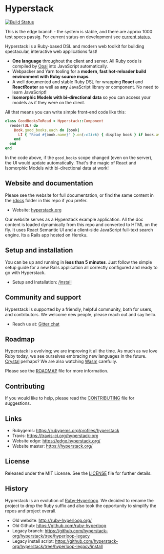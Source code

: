 # Hyperstack

[![Build Status](https://travis-ci.org/hyperstack-org/hyperstack.svg?branch=edge)](https://travis-ci.org/hyperstack-org/hyperstack)

This is the edge branch - the system is stable, and there are approx 1000 test specs passig.  For current status on development see [current status.](https://github.com/hyperstack-org/hyperstack/blob/edge/current-status.md)

Hyperstack is a Ruby-based DSL and modern web toolkit for building spectacular, interactive web applications fast!

+ **One language** throughout the client and server. All Ruby code is compiled by [Opal](https://opalrb.com/) into JavaScript automatically.
+ Webpacker and Yarn tooling for a **modern, fast hot-reloader build environment with Ruby source maps**.
+ A well documented and stable Ruby DSL for wrapping **React** and **ReactRouter** as well as **any** JavaScript library or component. No need to learn JavaScript!
+ **Isomorphic Models with bi-directional data** so you can access your models as if they were on the client.

All that means you can write simple front-end code like this:

```ruby
class GoodBooksToRead < Hyperstack::Component
  render(UL) do
    Book.good_books.each do |book|
      LI { "Read #{book.name}" }.on(:click) { display book } if book.available?
    end
  end
end
```

In the code above, if the `good_books` scope changed (even on the server), the UI would update automatically. That's the magic of React and Isomorphic Models with bi-directional data at work!

## Website and documentation

Please see the website for full documentation, or find the same content in the [/docs](/docs) folder in this repo if you prefer.

+ Website: [hyperstack.org](https://hyperstack.org)

Our website serves as a Hyperstack example application. All the doc content is loaded dynamically from this repo and converted to HTML on the fly. It uses React Semantic UI and a client-side JavaScript full-text search engine. Its a Rails app hosted on Heroku.

## Setup and installation

You can be up and running in **less than 5 minutes**. Just follow the simple setup guide for a new Rails application all correctly configured and ready to go with Hyperstack.

+ Setup and Installation: [/install](/install)

## Community and support

Hyperstack is supported by a friendly, helpful community, both for users, and contributors. We welcome new people, please reach out and say hello.

+ Reach us at: [Gitter chat](https://gitter.im/ruby-hyperloop/chat)

## Roadmap

Hyperstack is evolving; we are improving it all the time. As much as we love Ruby today, we see ourselves embracing new languages in the future. [Crystal](https://crystal-lang.org/) perhaps? We are also watching [Wasm](https://webassembly.org/) carefully.

Please see the  [ROADMAP][] file for more information.

[roadmap]: ROADMAP.md

## Contributing

If you would like to help, please read the [CONTRIBUTING][] file for suggestions.

[contributing]: CONTRIBUTING.md

## Links

+ Rubygems: https://rubygems.org/profiles/hyperstack
+ Travis: https://travis-ci.org/hyperstack-org
+ Website edge: https://edge.hyperstack.org/
+ Website master: https://hyperstack.org/

## License

Released under the MIT License.  See the [LICENSE][] file for further details.

[license]: LICENSE

## History

Hyperstack is an evolution of [Ruby-Hyperloop](https://github.com/ruby-hyperloop). We decided to rename the project to drop the Ruby suffix and also took the opportunity to simplify the repos and project overall.

+ Old website: http://ruby-hyperloop.org/
+ Old Github: https://github.com/ruby-hyperloop
+ Legacy branch: https://github.com/hyperstack-org/hyperstack/tree/hyperloop-legacy
+ Legacy install script: https://github.com/hyperstack-org/hyperstack/tree/hyperloop-legacy/install
